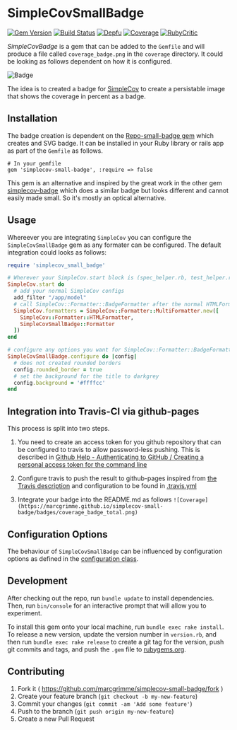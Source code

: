 # SimpleCovSmallBadge

[![Gem Version](https://badge.fury.io/rb/simplecov-small-badge.svg)](https://badge.fury.io/rb/simplecov-small-badge)
[![Build Status](https://app.travis-ci.com/MarcGrimme/simplecov-small-badge.svg?branch=master&status=passed)](https://app.travis-ci.com/github/MarcGrimme/simplecov-small-badge)
[![Depfu](https://badges.depfu.com/badges/48a6c1c7c649f62eede6ffa2be843180/count.svg)](https://depfu.com/github/MarcGrimme/simplecov-small-badge?project_id=6900)
[![Coverage](https://marcgrimme.github.io/simplecov-small-badge/badges/coverage_badge_total.svg)](https://marcgrimme.github.io/simplecov-small-badge/coverage/index.html)
[![RubyCritic](https://marcgrimme.github.io/simplecov-small-badge/badges/rubycritic_badge_score.svg)](https://marcgrimme.github.io/simplecov-small-badge/tmp/rubycritic/overview.html)

*SimpleCovBadge* is a gem that can be added to the `Gemfile` and will produce a file called `coverage_badge.png` in the `coverage` directory.
It could be looking as follows dependent on how it is configured.

![Badge](https://marcgrimme.github.io/simplecov-small-badge/badges/coverage_badge_total.svg)

The idea is to created a badge for [SimpleCov](https://github.com/colszowka/simplecov) to create a persistable image that shows the coverage in percent as a badge.

## Installation

The badge creation is dependent on the [Repo-small-badge gem](https://github.com/marcgrimme/repo-small-badge) which creates and SVG badge.
It can be installed in your Ruby library or rails app as part of the `Gemfile` as follows.

```
# In your gemfile
gem 'simplecov-small-badge', :require => false
```

This gem is an alternative and inspired by the great work in the other gem [simplecov-badge](https://github.com/matthew342/simplecov-badge) which does a similar badge but looks different and cannot easily made small. So it's mostly an optical alternative.

## Usage

Whereever you are integrating `SimpleCov` you can configure the `SimpleCovSmallBadge` gem as any formater can be configured. The default integration could looks as follows:

```ruby
require 'simplecov_small_badge'

# Wherever your SimpleCov.start block is (spec_helper.rb, test_helper.rb, or .simplecov)
SimpleCov.start do
  # add your normal SimpleCov configs
  add_filter "/app/model"
  # call SimpleCov::Formatter::BadgeFormatter after the normal HTMLFormatter
  SimpleCov.formatters = SimpleCov::Formatter::MultiFormatter.new([
    SimpleCov::Formatter::HTMLFormatter,
    SimpleCovSmallBadge::Formatter
  ])
end

# configure any options you want for SimpleCov::Formatter::BadgeFormatter
SimpleCovSmallBadge.configure do |config|
  # does not created rounded borders
  config.rounded_border = true
  # set the background for the title to darkgrey
  config.background = '#ffffcc'
end
```

## Integration into Travis-CI via github-pages

This process is split into two steps.

1. You need to create an access token for you github repository that can be configured to travis to allow password-less pushing. This is described in [Github Help - Authenticating to GitHub / Creating a personal access token for the command line](https://help.github.com/articles/creating-a-personal-access-token-for-the-command-line/)

2. Configure travis to push the result to github-pages inspired from [the Travis description](https://docs.travis-ci.com/user/deployment/pages/) and configuration to be found in [.travis.yml](.travis.yml)

3. Integrate your badge into the README.md as follows ``![Coverage](https://marcgrimme.github.io/simplecov-small-badge/badges/coverage_badge_total.png)``

## Configuration Options

The behaviour of `SimpleCovSmallBadge` can be influenced by configuration options as defined in the [configuration class](lib/simplecov_small_badge/configuration.rb).

## Development

After checking out the repo, run `bundle update` to install dependencies. Then, run `bin/console` for an interactive prompt that will allow you to experiment.

To install this gem onto your local machine, run `bundle exec rake install`. To release a new version, update the version number in `version.rb`, and then run `bundle exec rake release` to create a git tag for the version, push git commits and tags, and push the `.gem` file to [rubygems.org](https://rubygems.org).

## Contributing

1. Fork it ( https://github.com/marcgrimme/simplecov-small-badge/fork )
2. Create your feature branch (`git checkout -b my-new-feature`)
3. Commit your changes (`git commit -am 'Add some feature'`)
4. Push to the branch (`git push origin my-new-feature`)
5. Create a new Pull Request

